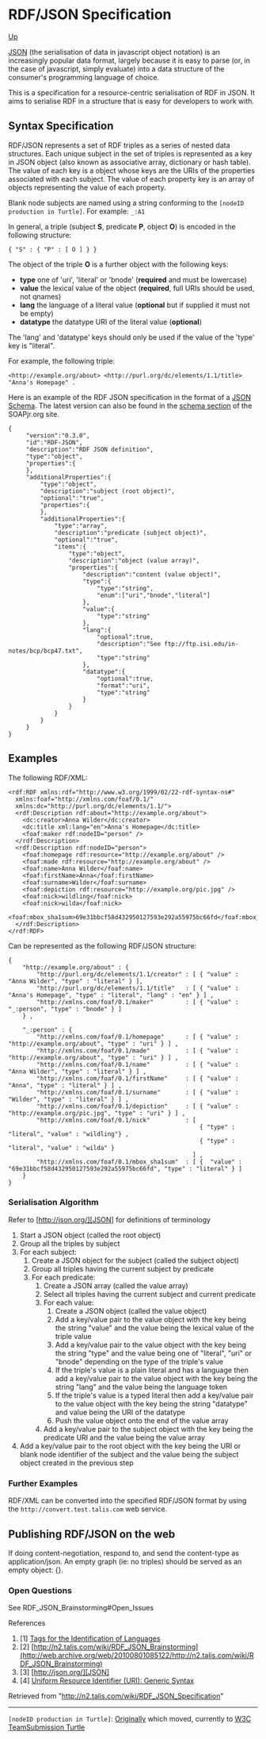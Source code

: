 # RDF/JSON Specification

[Up]

[JSON] (the serialisation of data in javascript object notation) is an increasingly popular data format, largely
because it is easy to parse (or, in the case of javascript, simply evaluate) into a data structure of the consumer's
programming language of choice.

This is a specification for a resource-centric serialisation of RDF in JSON. It aims to serialise RDF in a structure
that is easy for developers to work with.

## Syntax Specification

RDF/JSON represents a set of RDF triples as a series of nested data structures. Each unique subject in the set of
triples is represented as a key in JSON object (also known as associative array, dictionary or hash table). The value
of each key is a object whose keys are the URIs of the properties associated with each subject. The value of each
property key is an array of objects representing the value of each property.

Blank node subjects are named using a string conforming to the `[nodeID production in Turtle]`. For example: `_:A1`

In general, a triple (subject **S**, predicate **P**, object **O**) is encoded in the following structure:

    { "S" : { "P" : [ O ] } }

The object of the triple **O** is a further object with the following keys:

 - **type** one of 'uri', 'literal' or 'bnode' (**required** and must be lowercase)
 - **value** the lexical value of the object (**required**, full URIs should be used, not qnames)
 - **lang** the language of a literal value (**optional** but if supplied it must not be empty)
 - **datatype** the datatype URI of the literal value (**optional**)

The 'lang' and 'datatype' keys should only be used if the value of the 'type' key is "literal".

For example, the following triple:

    <http://example.org/about> <http://purl.org/dc/elements/1.1/title> "Anna's Homepage" .

Here is an example of the RDF JSON specification in the format of a [JSON Schema]. The latest version can also be found
in the [schema section] of the SOAPjr.org site.

    {
         "version":"0.3.0",
         "id":"RDF-JSON",
         "description":"RDF JSON definition",
         "type":"object",
         "properties":{
         },
         "additionalProperties":{
             "type":"object",
             "description":"subject (root object)",
             "optional":"true",
             "properties":{
             },
             "additionalProperties":{
                 "type":"array",
                 "description":"predicate (subject object)",
                 "optional":"true",
                 "items":{
                     "type":"object",
                     "description":"object (value array)",
                     "properties":{
                         "description":"content (value object)",
                         "type":{
                             "type":"string",
                             "enum":["uri","bnode","literal"]
                         },
                         "value":{
                             "type":"string"
                         },
                         "lang":{
                             "optional":true,
                             "description":"See ftp://ftp.isi.edu/in-notes/bcp/bcp47.txt",
                             "type":"string"
                         },
                         "datatype":{
                             "optional":true,
                             "format":"uri",
                             "type":"string"
                         }
                     }
                 }
             }
         }
    }

## Examples

The following RDF/XML:

    <rdf:RDF xmlns:rdf="http://www.w3.org/1999/02/22-rdf-syntax-ns#"
      xmlns:foaf="http://xmlns.com/foaf/0.1/"
      xmlns:dc="http://purl.org/dc/elements/1.1/">
      <rdf:Description rdf:about="http://example.org/about">
        <dc:creator>Anna Wilder</dc:creator>
        <dc:title xml:lang="en">Anna's Homepage</dc:title>
        <foaf:maker rdf:nodeID="person" />
      </rdf:Description>
      <rdf:Description rdf:nodeID="person">
        <foaf:homepage rdf:resource="http://example.org/about" />
        <foaf:made rdf:resource="http://example.org/about" />
        <foaf:name>Anna Wilder</foaf:name>
        <foaf:firstName>Anna</foaf:firstName>
        <foaf:surname>Wilder</foaf:surname>
        <foaf:depiction rdf:resource="http://example.org/pic.jpg" />
        <foaf:nick>wildling</foaf:nick>
        <foaf:nick>wilda</foaf:nick>
        <foaf:mbox_sha1sum>69e31bbcf58d432950127593e292a55975bc66fd</foaf:mbox_sha1sum>
      </rdf:Description>
    </rdf:RDF>

Can be represented as the following RDF/JSON structure:

    {
        "http://example.org/about" : {
            "http://purl.org/dc/elements/1.1/creator" : [ { "value" : "Anna Wilder", "type" : "literal" } ],
            "http://purl.org/dc/elements/1.1/title"   : [ { "value" : "Anna's Homepage", "type" : "literal", "lang" : "en" } ] ,
            "http://xmlns.com/foaf/0.1/maker"         : [ { "value" : "_:person", "type" : "bnode" } ]
        } ,

        "_:person" : {
            "http://xmlns.com/foaf/0.1/homepage"      : [ { "value" : "http://example.org/about", "type" : "uri" } ] ,
            "http://xmlns.com/foaf/0.1/made"          : [ { "value" : "http://example.org/about", "type" : "uri" } ] ,
            "http://xmlns.com/foaf/0.1/name"          : [ { "value" : "Anna Wilder", "type" : "literal" } ] ,
            "http://xmlns.com/foaf/0.1/firstName"     : [ { "value" : "Anna", "type" : "literal" } ] ,
            "http://xmlns.com/foaf/0.1/surname"       : [ { "value" : "Wilder", "type" : "literal" } ] ,
            "http://xmlns.com/foaf/0.1/depiction"     : [ { "value" : "http://example.org/pic.jpg", "type" : "uri" } ] ,
            "http://xmlns.com/foaf/0.1/nick"          : [
                                                          { "type" : "literal", "value" : "wildling"} ,
                                                          { "type" : "literal", "value" : "wilda" }
                                                        ] ,
            "http://xmlns.com/foaf/0.1/mbox_sha1sum"  : [ {  "value" : "69e31bbcf58d432950127593e292a55975bc66fd", "type" : "literal" } ]
        }
    }

### Serialisation Algorithm

Refer to [http://json.org/][JSON] for definitions of terminology

1. Start a JSON object (called the root object)
2. Group all the triples by subject
3. For each subject:
    1. Create a JSON object for the subject (called the subject object)
    2. Group all triples having the current subject by predicate
    3. For each predicate:
        1. Create a JSON array (called the value array)
        2. Select all triples having the current subject and current predicate
        3. For each value:
              1. Create a JSON object (called the value object)
              2. Add a key/value pair to the value object with the key being the string "value" and the value being the
                 lexical value of the triple value
              3. Add a key/value pair to the value object with the key being the string "type" and the value being one
                 of "literal", "uri" or "bnode" depending on the type of the triple's value
              4. If the triple's value is a plain literal and has a language then add a key/value pair to the value
                 object with the key being the string "lang" and the value being the language token
              5. If the triple's value is a typed literal then add a key/value pair to the value object with the key
                 being the string "datatype" and value being the URI of the datatype
              6. Push the value object onto the end of the value array
       4. Add a key/value pair to the subject object with the key being the predicate URI and the value being the value
          array
4. Add a key/value pair to the root object with the key being the URI or blank node identifier of the subject and the
   value being the subject object created in the previous step

### Further Examples

RDF/XML can be converted into the specified RDF/JSON format by using the `http://convert.test.talis.com` web service.

## Publishing RDF/JSON on the web

If doing content-negotiation, respond to, and send the content-type as application/json. An empty graph (ie: no triples)
should be served as an empty object: {}.

### Open Questions

See RDF_JSON_Brainstorming#Open_Issues

References

1. [1] [Tags for the Identification of Languages](http://web.archive.org/web/20100801085122/http://www.ietf.org/rfc/rfc3066.txt)
2. [2] [http://n2.talis.com/wiki/RDF_JSON_Brainstorming](http://web.archive.org/web/20100801085122/http://n2.talis.com/wiki/RDF_JSON_Brainstorming)
3. [3] [http://json.org/][JSON]
4. [4] [Uniform Resource Identifier (URI): Generic Syntax](http://web.archive.org/web/20100801085122/http://www.ietf.org/rfc/rfc3986.txt)

Retrieved from "http://n2.talis.com/wiki/RDF_JSON_Specification"

[Up]: appendix-a-rdf-formats.md
[JSON]: http://json.org/
[JSON Schema]: http://json-schema.org/
[schema section]: http://soapjr.org/schemas/RDF_JSON

----

`[nodeID production in Turtle]`: [Originally](http://web.archive.org/web/20100418050654/http://www.dajobe.org/2004/01/turtle/#nodeID)
 which moved, currently to [W3C TeamSubmission Turtle](http://www.w3.org/TeamSubmission/turtle/#nodeID)
